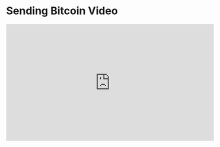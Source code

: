 # Sending Bitcoin Video

<iframe width="560" height="315" src="https://www.youtube-nocookie.com/embed/1EXr--KV16Y?rel=0" frameborder="0" allow="autoplay; encrypted-media" allowfullscreen></iframe>
